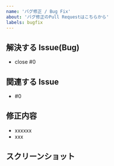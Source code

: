 ```yaml
---
name: 'バグ修正 / Bug Fix'
about: 'バグ修正のPull Requestはこちらから'
labels: bugfix
---
```

<!-- PRを送る前に、その修正内容が'fix/'または'hotfix/'下で作成されていることを確認する、また、PR先のbranchについても確認する -->

## 解決する Issue(Bug)
<!-- 基本的にはIssueを立ててからブランチを作り、PRを送る流れなので、解決するIssueを'close'の後ろに記載する
こうすることによって、PRをマージした際に自動でIssueを閉じてくれる、Linked Issueを設定することができる -->
- close #0


## 関連する Issue
<!-- 関連するが、直接的な解決ではない場合や、すでに解決されている場合等はこちらに記載する、なければこの欄ごと削除してかまわない -->
- #0

## 修正内容
<!-- Issueですでに改善・修正すべき内容については述べられているはずだが、改めて修正内容を記載する -->
- xxxxxx
- xxx

## スクリーンショット
<!-- コンソールログなどで変更をわかりやすく示せる場合は、スクリーンショットを貼るとレビューがはかどる可能性が高い
特にBefore/Afterなどはよい例だろう。しかし、特にない場合はこの欄ごと削除してかまわない -->
